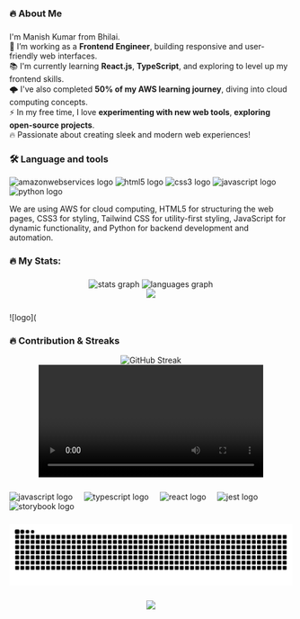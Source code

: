 





<h3 align="left">🔥 About Me</h3>

###

<p align="left">
  I'm Manish Kumar from Bhilai. <br>
  🔭 I’m working as a <strong>Frontend Engineer</strong>, building responsive and user-friendly web interfaces. <br>
  📚 I'm currently learning <strong>React.js</strong>, <strong>TypeScript</strong>, and exploring to level up my frontend skills. <br>
  🌩️ I've also completed <strong>50% of my AWS learning journey</strong>, diving into cloud computing concepts. <br>
  ⚡ In my free time, I love <strong>experimenting with new web tools</strong>, <strong>exploring open-source projects</strong>. <br>
  🔥 Passionate about creating sleek and modern web experiences!
</p>

<h3 align="left">🛠 Language and tools</h3>

<div align="left">
  <img src="https://cdn.jsdelivr.net/gh/devicons/devicon/icons/amazonwebservices/amazonwebservices-line-wordmark.svg" height="40" alt="amazonwebservices logo" />
  <img src="https://cdn.jsdelivr.net/gh/devicons/devicon/icons/html5/html5-original-wordmark.svg" height="40" alt="html5 logo" />
  <img src="https://cdn.jsdelivr.net/gh/devicons/devicon/icons/css3/css3-original-wordmark.svg" height="40" alt="css3 logo" />
  <img src="https://cdn.jsdelivr.net/gh/devicons/devicon/icons/javascript/javascript-original.svg" height="40" alt="javascript logo" />
  <img src="https://cdn.jsdelivr.net/gh/devicons/devicon/icons/python/python-original-wordmark.svg" height="40" alt="python logo" />
  
  <p>We are using AWS for cloud computing, HTML5 for structuring the web pages, CSS3 for styling, Tailwind CSS for utility-first styling, JavaScript for dynamic functionality, and Python for backend development and automation.</p>
</div>

<h3 align="left">🔥 My Stats:</h3>

###

<div align="center">
  <img src="https://github-readme-stats.vercel.app/api?username=kumarmanish562&hide_title=false&hide_rank=false&show_icons=true&include_all_commits=true&count_private=true&disable_animations=false&theme=dracula&locale=en&hide_border=false&order=1" height="150" alt="stats graph" />
  <img src="https://github-readme-stats.vercel.app/api/top-langs?username=kumarmanish562&locale=en&hide_title=false&layout=compact&card_width=320&langs_count=5&theme=dracula&hide_border=false&order=2" height="150" alt="languages graph" />
</div>

<div align="center">
  <img height="200" src="https://cdn-images-1.medium.com/fit/t/1600/480/1*VMmvImch6VU5pc2VktY1uw.gif" />
</div>

###
![logo](
<h3 align="left">🔥 Contribution & Streaks</h3>

<div align="center">
  <!-- Contribution graph -->
  <img src="https://github-readme-streak-stats.herokuapp.com/?user=kumarmanish562&theme=dracula&hide_border=false&date_format=M%20j%5B%2C%20Y%5D" alt="GitHub Streak" />
</div>

<div align="center">
  <!-- Video -->
  <video height="200" controls>
    <source src="https://cdn.pixabay.com/video/2024/05/20/212818_large.mp4" type="video/mp4" />
    Your browser does not support the video tag.
  </video>
</div>

###

<div align="left">
  <img src="https://cdn.jsdelivr.net/gh/devicons/devicon/icons/javascript/javascript-original.svg" height="40" alt="javascript logo"  />
  <img width="12" />
  <img src="https://cdn.jsdelivr.net/gh/devicons/devicon/icons/typescript/typescript-original.svg" height="40" alt="typescript logo"  />
  <img width="12" />
  <img src="https://cdn.jsdelivr.net/gh/devicons/devicon/icons/react/react-original.svg" height="40" alt="react logo"  />
  <img width="12" />
  <img src="https://cdn.jsdelivr.net/gh/devicons/devicon/icons/jest/jest-plain.svg" height="40" alt="jest logo"  />
  <img width="12" />
  <img src="https://cdn.jsdelivr.net/gh/devicons/devicon/icons/storybook/storybook-original.svg" height="40" alt="storybook logo"  />
</div>

###

<img src="https://raw.githubusercontent.com/kumarmanish562/kumarmanish562/output/snake.svg" alt="Snake animation" />

###

<div align="center">
  <img height="200" src="https://www.pi-top.com/hs-fs/hubfs/social-suggested-images/Further%20minimized.gif?width=360&name=Further%20minimized.gif" />
</div>
